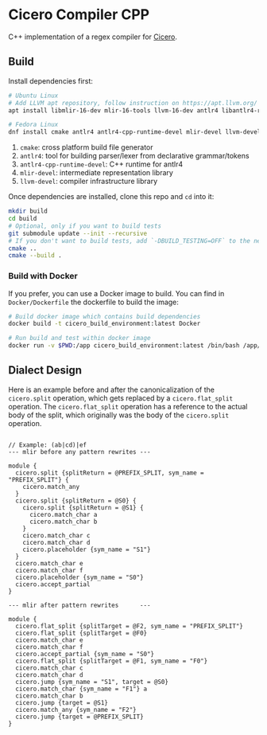 # Cicero Compiler CPP

C++ implementation of a regex compiler for [Cicero](https://github.com/necst/cicero).

## Build

Install dependencies first:

```bash
# Ubuntu Linux
# Add LLVM apt repository, follow instruction on https://apt.llvm.org/
apt install libmlir-16-dev mlir-16-tools llvm-16-dev antlr4 libantlr4-runtime-dev cmake

# Fedora Linux
dnf install cmake antlr4 antlr4-cpp-runtime-devel mlir-devel llvm-devel
```

1. `cmake`: cross platform build file generator
2. `antlr4`: tool for building parser/lexer from declarative grammar/tokens
3. `antlr4-cpp-runtime-devel`: C++ runtime for antlr4
4. `mlir-devel`: intermediate representation library
5. `llvm-devel`: compiler infrastructure library

Once dependencies are installed, clone this repo and `cd` into it:

```bash
mkdir build
cd build
# Optional, only if you want to build tests
git submodule update --init --recursive
# If you don't want to build tests, add `-DBUILD_TESTING=OFF` to the next command
cmake ..
cmake --build .
```

### Build with Docker

If you prefer, you can use a Docker image to build. You can find in `Docker/Dockerfile` the dockerfile to build the image:

```bash
# Build docker image which contains build dependencies
docker build -t cicero_build_environment:latest Docker

# Run build and test within docker image
docker run -v $PWD:/app cicero_build_environment:latest /bin/bash /app/Docker/build_and_test.sh
```

## Dialect Design

Here is an example before and after the canonicalization of the `cicero.split` operation, which
gets replaced by a `cicero.flat_split` operation. The `cicero.flat_split` operation has a reference
to the actual body of the split, which originally was the body of the `cicero.split` operation.

```mlir

// Example: (ab|cd)|ef
--- mlir before any pattern rewrites ---

module {
  cicero.split {splitReturn = @PREFIX_SPLIT, sym_name = "PREFIX_SPLIT"} {
    cicero.match_any
  }
  cicero.split {splitReturn = @S0} {
    cicero.split {splitReturn = @S1} {
      cicero.match_char a
      cicero.match_char b
    }
    cicero.match_char c
    cicero.match_char d
    cicero.placeholder {sym_name = "S1"}
  }
  cicero.match_char e
  cicero.match_char f
  cicero.placeholder {sym_name = "S0"}
  cicero.accept_partial
}

--- mlir after pattern rewrites      ---

module {
  cicero.flat_split {splitTarget = @F2, sym_name = "PREFIX_SPLIT"}
  cicero.flat_split {splitTarget = @F0}
  cicero.match_char e
  cicero.match_char f
  cicero.accept_partial {sym_name = "S0"}
  cicero.flat_split {splitTarget = @F1, sym_name = "F0"}
  cicero.match_char c
  cicero.match_char d
  cicero.jump {sym_name = "S1", target = @S0}
  cicero.match_char {sym_name = "F1"} a
  cicero.match_char b
  cicero.jump {target = @S1}
  cicero.match_any {sym_name = "F2"}
  cicero.jump {target = @PREFIX_SPLIT}
}

```
